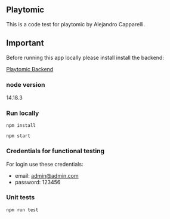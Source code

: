 ## Playtomic

This is a code test for playtomic by Alejandro Capparelli.

## Important

Before running this app locally please install install the backend:

[Playtomic Backend](https://github.com/amcapparelli/playtomic_backend)

### node version

14.18.3

### Run locally
```
npm install 
```

```
npm start
```

### Credentials for functional testing

For login use these credentials:

* email: admin@admin.com
* password: 123456

### Unit tests

```
npm run test
```




